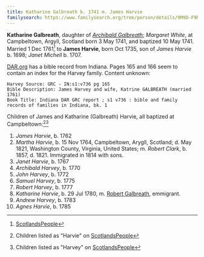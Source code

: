 ```yaml
---
title: Katharine Galbreath b. 1741 m. James Harvie
familysearch: https://www.familysearch.org/tree/person/details/9M9D-F9R
---
```

**Katharine Galbreath**, daughter of [*Archibald Galbreath*](galbreath-archibald-1708.md); *Margaret White*, at Campbeltown, Argyll, Scotland born 3 May 1741, and baptized 10 May 1741. Married 1 Dec 1761[^marriage] to **James Harvie**, born Oct 1735, son of  *James Harvie* b. 1698; *Janet Michell* b. 1707.

[DAR.org](https://services.dar.org/Public/DAR_Research/search_bible/?Rows=25&action=search&SearchSource=Form&MySurname=galbreath%2C+Katrine&MySearchType=Normal&SubmitForm=Search) has a bible record from Indiana.  Pages 165 and 166 seem to contain an index for the Harvey family. Content unknown:

    Harvey Source: GRC - IN:s1:v736 pg 165
    Bible Description: James Harvey and wife, Katrine GALBREATH (married 1761)
    Book Title: Indiana DAR GRC report ; s1 v736 : bible and family records of families in Indiana, bk. 1

Children of James and Katharine (Galbreath) Harvie, all baptized at Campbeltown:[^children1][^children2]

1. *James Harvie*, b. 1762
2. *Martha Harvie*, b. 15 Nov 1764, Campbeltown, Arygll, Scotland; d. May 1821, Washington County, Virginia, United States; m. *Robert Clark*, b. 1857, d. 1821. Immigrated in 1814 with sons.
3. *Janet Harvie*, b. 1767
4. *Archibald Harvey*, b. 1770
5. *John Harvey*, b. 1772
6. *Samuel Harvey*, b. 1775
7. *Robert Harvey*, b. 1777
8. *Katharine Harvie*, b. 29 Jul 1780, m. [Robert Galbreath](galbreath-robert-1778.md), emmigrant.
9. *Andrew Harvey*, b. 1783
10. *Agnes Harvie*, b. 1785


[^marriage]: [ScotlandsPeople](https://www.scotlandspeople.gov.uk/record-results?search_type=People&surname=Galbreath&forename=Katharine&forename_so=fuzzy&from_year=1761&to_year=1761&surname_so=fuzzy&church_type=Old%20Parish%20Registers&event=M&record_type[0]=opr_marriages)

[^children1]: Children listed as "Harvie" on [ScotlandsPeople](https://www.scotlandspeople.gov.uk/record-results?search_type=people&event=%28B%20OR%20C%20OR%20S%29&record_type%5B0%5D=opr_births&church_type=Old%20Parish%20Registers&dl_cat=church&dl_rec=church-births-baptisms&surname=Harvie&surname_so=exact&forename_so=syn&from_year=1762&to_year=1785&parent_names=Harvie&parent_names_so=exact&parent_name_two=galbreath&parent_name_two_so=exact&county=ARGYLL&record=Church%20of%20Scotland%20%28old%20parish%20registers%29%20Roman%20Catholic%20Church%20Other%20churches&rd_real_name%5B0%5D=CAMPBELTOWN%20%28LANDWARD%29%20OR%20CAMPBELTOWN%20%28BURGH%29%20OR%20CAMPBELTOWN&rd_display_name%5B0%5D=CAMPBELTOWN%20%28LANDWARD%29%7CCAMPBELTOWN%20%28BURGH%29%7CCAMPBELTOWN_CAMPBELTOWN&rd_label%5B0%5D=CAMPBELTOWN&rd_name%5B0%5D=CAMPBELTOWN%20%2ALANDWARD%2A%20OR%20CAMPBELTOWN%20%2ABURGH%2A%20OR%20CAMPBELTOWN&sort=asc&order=Date&field=year)

[^children2]: Children listed as "Harvey" on [ScotlandsPeople](https://www.scotlandspeople.gov.uk/record-results?search_type=people&event=%28B%20OR%20C%20OR%20S%29&record_type%5B0%5D=opr_births&church_type=Old%20Parish%20Registers&dl_cat=church&dl_rec=church-births-baptisms&surname=Harvey&surname_so=exact&forename_so=syn&from_year=1762&to_year=1785&parent_names=Harvey&parent_names_so=exact&parent_name_two=galbreath&parent_name_two_so=exact&county=ARGYLL&record=Church%20of%20Scotland%20%28old%20parish%20registers%29%20Roman%20Catholic%20Church%20Other%20churches&rd_real_name%5B0%5D=CAMPBELTOWN%20%28LANDWARD%29%20OR%20CAMPBELTOWN%20%28BURGH%29%20OR%20CAMPBELTOWN&rd_display_name%5B0%5D=CAMPBELTOWN%20%28LANDWARD%29%7CCAMPBELTOWN%20%28BURGH%29%7CCAMPBELTOWN_CAMPBELTOWN&rd_label%5B0%5D=CAMPBELTOWN&rd_name%5B0%5D=CAMPBELTOWN%20%2ALANDWARD%2A%20OR%20CAMPBELTOWN%20%2ABURGH%2A%20OR%20CAMPBELTOWN)
